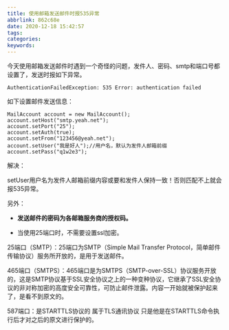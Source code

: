 ```yaml
---
title: 使用邮箱发送邮件时报535异常
abbrlink: 862c68e
date: 2020-12-18 15:42:57
tags:
categories:
keywords:
---
```



今天使用邮箱发送邮件时遇到一个奇怪的问题，发件人、密码、smtp和端口号都设置了，发送时报如下异常。


```
AuthenticationFailedException: 535 Error: authentication failed
```

如下设置邮件发送信息：

```
MailAccount account = new MailAccount();
account.setHost("smtp.yeah.net");
account.setPort("25");
account.setAuth(true);
account.setFrom("123456@yeah.net");
account.setUser("我是好人");//用户名，默认为发件人邮箱前缀
account.setPass("q1w2e3");
```



解决：

setUser用户名为发件人邮箱前缀内容或要和发件人保持一致！否则匹配不上就会报535异常。



另外：

- **发送邮件的密码为各邮箱服务商的授权码。**

- 当使用25端口时，不需要设置ssl加密。

25端口（SMTP）：25端口为SMTP（Simple Mail Transfer Protocol，简单邮件传输协议）服务所开放的，是用于发送邮件。

465端口（SMTPS）：465端口是为SMTPS（SMTP-over-SSL）协议服务开放的，这是SMTP协议基于SSL安全协议之上的一种变种协议，它继承了SSL安全协议的非对称加密的高度安全可靠性，可防止邮件泄露。内容一开始就被保护起来了，是看不到原文的。

587端口：是STARTTLS协议的 属于TLS通讯协议 只是他是在STARTTLS命令执行后才对之后的原文进行保护的。